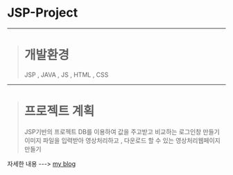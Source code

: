 # JSP-Project

-------------------
> # 개발환경
> JSP , JAVA , JS , HTML , CSS
  ------------------
> # 프로젝트 계획
>
>JSP기반의 프로젝트
>DB를 이용하여 값을 주고받고 비교하는 로그인창 만들기
>이미지 파일을 입력받아 영상처리하고 , 다운로드 할 수 있는 영상처리웹페이지 만들기
>

자세한 내용 ---> [my blog](https://vhe1723.tistory.com/60?category=925753)
